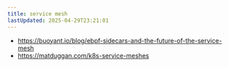 ```yaml
---
title: service mesh
lastUpdated: 2025-04-29T23:21:01
---
```

- <https://buoyant.io/blog/ebpf-sidecars-and-the-future-of-the-service-mesh>
- <https://matduggan.com/k8s-service-meshes>
